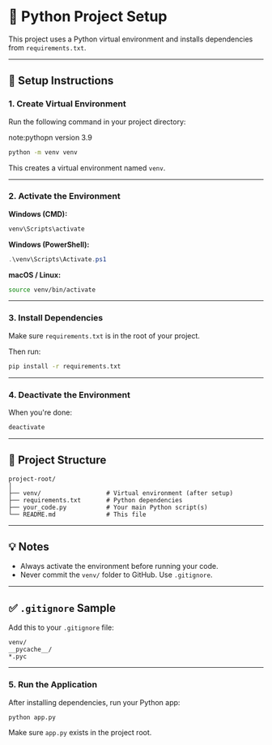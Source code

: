 # 🐍 Python Project Setup

This project uses a Python virtual environment and installs dependencies from `requirements.txt`.

---

## 🔧 Setup Instructions

### 1. Create Virtual Environment

Run the following command in your project directory:

note:pythopn version 3.9
```bash
python -m venv venv
```

This creates a virtual environment named `venv`.

---

### 2. Activate the Environment

**Windows (CMD):**

```cmd
venv\Scripts\activate
```

**Windows (PowerShell):**

```powershell
.\venv\Scripts\Activate.ps1
```

**macOS / Linux:**

```bash
source venv/bin/activate
```

---

### 3. Install Dependencies

Make sure `requirements.txt` is in the root of your project.

Then run:

```bash
pip install -r requirements.txt
```

---

### 4. Deactivate the Environment

When you're done:

```bash
deactivate
```

---

## 📁 Project Structure

```
project-root/
│
├── venv/                  # Virtual environment (after setup)
├── requirements.txt       # Python dependencies
├── your_code.py           # Your main Python script(s)
└── README.md              # This file
```

---

## 💡 Notes

- Always activate the environment before running your code.
- Never commit the `venv/` folder to GitHub. Use `.gitignore`.

---

## ✅ `.gitignore` Sample

Add this to your `.gitignore` file:

```
venv/
__pycache__/
*.pyc
```


---

### 5. Run the Application

After installing dependencies, run your Python app:

```bash
python app.py
```

Make sure `app.py` exists in the project root.
